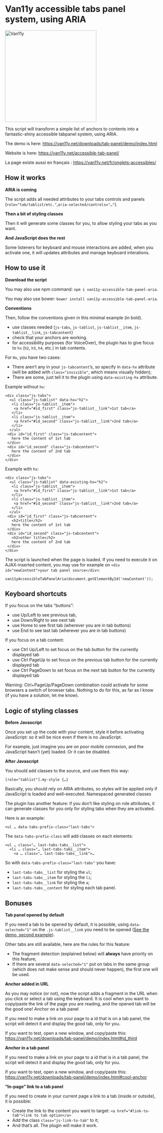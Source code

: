 # Van11y accessible tabs panel system, using ARIA

<img src="https://van11y.net/layout/images/logo-van11y.svg" alt="Van11y" width="300" />

This script will transform a simple list of anchors to contents into a fantastic-shiny accessible tabpanel system, using ARIA.

The demo is here: https://van11y.net/downloads/tab-panel/demo/index.html

Website is here: https://van11y.net/accessible-tab-panel/

La page existe aussi en français : https://van11y.net/fr/onglets-accessibles/

## How it works

__ARIA is coming__

The script adds all needed attributes to your tabs controls and panels (```role="tab/tablist/etc."```,```aria-selected/controls="…"```).

__Then a bit of styling classes__

Then it will generate some classes for you, to allow styling your tabs as you want.

__And JavaScript does the rest__

Some listeners for keyboard and mouse interactions are added, when you activate one, it will updates attributes and manage keyboard interations.

## How to use it

__Download the script__

You may also use npm command: ```npm i van11y-accessible-tab-panel-aria```.

You may also use bower: ```bower install van11y-accessible-tab-panel-aria```.

__Conventions__

Then, follow the conventions given in this minimal example (in bold).

- use classes needed (```js-tabs```, ```js-tablist```, ```js-tablist__item```, ```js-tablist__link```, ```js-tabcontent```)
- check that your anchors are working.
- for accessibility purposes (for VoiceOver), the plugin has to give focus to ```hx``` (```h2```, ```h3```, ```h4```, etc.) in tab contents.

For ```Hx```, you have two cases:

- There aren’t any in your ```js-tabcontent```’s, so specify in ```data-hx``` attribute (will be added with ```class="invisible"```, which means visually hidden);
- There are some, just tell it to the plugin using ```data-existing-hx``` attribute.

Example without ```hx```:
```
<div class="js-tabs">
  <ul class="js-tablist" data-hx="h2">
   <li class="js-tablist__item">
    <a href="#id_first" class="js-tablist__link">1st tab</a>
   </li>
   <li class="js-tablist__item">
    <a href="#id_second" class="js-tablist__link">2nd tab</a>
   </li>
  </ul>
 <div id="id_first" class="js-tabcontent">
   here the content of 1st tab
 </div>
 <div id="id_second" class="js-tabcontent">
   here the content of 2nd tab
 </div>
</div>
```
Example with ```hx```:
```
<div class="js-tabs">
  <ul class="js-tablist" data-existing-hx="h2">
   <li class="js-tablist__item">
    <a href="#id_first" class="js-tablist__link">1st tab</a>
   </li>
   <li class="js-tablist__item">
    <a href="#id_second" class="js-tablist__link">2nd tab</a>
   </li>
  </ul>
 <div id="id_first" class="js-tabcontent">
   <h2>title</h2>
   here the content of 1st tab
 </div>
 <div id="id_second" class="js-tabcontent">
   <h2>other title</h2>
   here the content of 2nd tab
 </div>
</div>
```

The script is launched when the page is loaded. If you need to execute it on AJAX-inserted content, you may use for example on `<div id="newContent">your tab panel source</div>`:

```van11yAccessibleTabPanelAria(document.getElementById('newContent'));```

## Keyboard shortcuts

If you focus on the tabs “buttons”:

- use Up/Left to see previous tab,
- use Down/Right to see next tab
- use Home to see first tab (wherever you are in tab buttons)
- use End to see last tab (wherever you are in tab buttons)

If you focus on a tab content:

- use Ctrl Up/Left to set focus on the tab button for the currently displayed tab
- use Ctrl PageUp to set focus on the previous tab button for the currently displayed tab
- use Ctrl PageDown to set focus on the next tab button for the currently displayed tab

Warning: Ctrl+PageUp/PageDown combination could activate for some browsers a switch of browser tabs. Nothing to do for this, as far as I know (if you have a solution, let me know).

## Logic of styling classes

__Before Javascript__

Once you set up the code with your content, style it before activating JavaScript: so it will be nice even if there is no JavaScript.

For example, just imagine you are on poor mobile connexion, and the JavaScript hasn’t (yet) loaded. Or it can be disabled.

__After Javascript__

You should add classes to the source, and use them this way:
```
[role="tablist"].my-style {…}
```
Basically, you should rely on ARIA attributes, so styles will be applied only if JavaScript is loaded and well-executed.
Namespaced generated classes

The plugin has another feature: if you don’t like styling on role attributes, it can generate classes for you only for styling tabs when they are activated.

Here is an example:
```
<ul … data-tabs-prefix-class="last-tabs">
```
The ```data-tabs-prefix-class``` will add classes on each elements:
```
<ul … class="… last-tabs-tabs__list">
  <li … class="… last-tabs-tabs__item">
    <a … class="… last-tabs-tabs__link">…
```
So with ```data-tabs-prefix-class="last-tabs"``` you have:

- ```last-tabs-tabs__list``` for styling the ```ul```;
- ```last-tabs-tabs__item``` for styling the ```li```;
- ```last-tabs-tabs__link``` for styling the ```a```;
- ```last-tabs-tabs__content``` for styling each tab panel.

## Bonuses

__Tab panel opened by default__
        
If you need a tab to be opened by default, it is possible, using <code>data-selected="1"</code> on the <code>.js-tablist__link</code> you need to be opened (<a href="https://van11y.net/downloads/tab-panel/demo/index.html">See the demo, second example</a>).
        
Other tabs are still available, here are the rules for this feature:
     
- The fragment detection (explained below) will <strong>always</strong> have priority on this feature;
- If there are several <code>data-selected="1"</code> put on tabs in the same group (which does not make sense and should never happen), the first one will be used.


__Anchor added in URL__

As you may notice (or not), now the script adds a fragment in the URL when you click or select a tab using the keyboard. It is cool when you want to copy/paste the link of the page you are reading, and the opened tab will be the good one!
Anchor on a tab panel

If you need to make a link on your page to a id that is on a tab panel, the script will detect it and display the good tab, only for you.

If you want to test, open a new window, and copy/paste this:
https://van11y.net/downloads/tab-panel/demo/index.html#id_third

__Anchor in a tab panel__

If you need to make a link on your page to a id that is in a tab panel, the script will detect it and display the good tab, only for you.

If you want to test, open a new window, and copy/paste this:
https://van11y.net/downloads/tab-panel/demo/index.html#cool-anchor

__“In-page” link to a tab panel__

If you need to create in your current page a link to a tab (inside or outside), it is possible:

- Create the link to the content you want to target: ```<a href="#link-to-tab">link to tab option</a>```
- Add the class ```class="js-link-to-tab"``` to it;
- And that’s all. The plugin will make it work.

